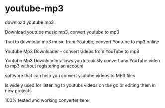 # youtube-mp3

download youtube mp3

Download youtube music mp3, convert youtube to mp3

 Tool to download mp3 music from Youtube, convert Youtube to mp3 online

 Youtube Mp3 Downloader - convert videos from YouTube to mp3

 Youtube Mp3 Downloader allows you to quickly convert any YouTube video to mp3 without registering an account

 software that can help you convert youtube videos to MP3 files

 is widely used for listening to youtube videos on the go or editing them in new projects

 100% tested and working converter here
